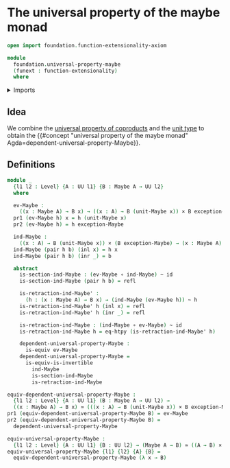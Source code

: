 # The universal property of the maybe monad

```agda
open import foundation.function-extensionality-axiom

module
  foundation.universal-property-maybe
  (funext : function-extensionality)
  where
```

<details><summary>Imports</summary>

```agda
open import foundation.dependent-pair-types
open import foundation.function-extensionality funext

open import foundation.universe-levels

open import foundation-core.cartesian-product-types
open import foundation-core.coproduct-types
open import foundation-core.equivalences
open import foundation-core.function-types
open import foundation-core.homotopies
open import foundation-core.identity-types
open import foundation-core.maybe
```

</details>

## Idea

We combine the
[universal property of coproducts](foundation.universal-property-coproduct-types.md)
and the [unit type](foundation.universal-property-unit-type.md) to obtain the
{{#concept "universal property of the maybe monad"  Agda=dependent-universal-property-Maybe}}.

## Definitions

```agda
module _
  {l1 l2 : Level} {A : UU l1} {B : Maybe A → UU l2}
  where

  ev-Maybe :
    ((x : Maybe A) → B x) → ((x : A) → B (unit-Maybe x)) × B exception-Maybe
  pr1 (ev-Maybe h) x = h (unit-Maybe x)
  pr2 (ev-Maybe h) = h exception-Maybe

  ind-Maybe :
    ((x : A) → B (unit-Maybe x)) × (B exception-Maybe) → (x : Maybe A) → B x
  ind-Maybe (pair h b) (inl x) = h x
  ind-Maybe (pair h b) (inr _) = b

  abstract
    is-section-ind-Maybe : (ev-Maybe ∘ ind-Maybe) ~ id
    is-section-ind-Maybe (pair h b) = refl

    is-retraction-ind-Maybe' :
      (h : (x : Maybe A) → B x) → (ind-Maybe (ev-Maybe h)) ~ h
    is-retraction-ind-Maybe' h (inl x) = refl
    is-retraction-ind-Maybe' h (inr _) = refl

    is-retraction-ind-Maybe : (ind-Maybe ∘ ev-Maybe) ~ id
    is-retraction-ind-Maybe h = eq-htpy (is-retraction-ind-Maybe' h)

    dependent-universal-property-Maybe :
      is-equiv ev-Maybe
    dependent-universal-property-Maybe =
      is-equiv-is-invertible
        ind-Maybe
        is-section-ind-Maybe
        is-retraction-ind-Maybe

equiv-dependent-universal-property-Maybe :
  {l1 l2 : Level} {A : UU l1} (B : Maybe A → UU l2) →
  ((x : Maybe A) → B x) ≃ (((x : A) → B (unit-Maybe x)) × B exception-Maybe)
pr1 (equiv-dependent-universal-property-Maybe B) = ev-Maybe
pr2 (equiv-dependent-universal-property-Maybe B) =
  dependent-universal-property-Maybe

equiv-universal-property-Maybe :
  {l1 l2 : Level} {A : UU l1} {B : UU l2} → (Maybe A → B) ≃ ((A → B) × B)
equiv-universal-property-Maybe {l1} {l2} {A} {B} =
  equiv-dependent-universal-property-Maybe (λ x → B)
```
